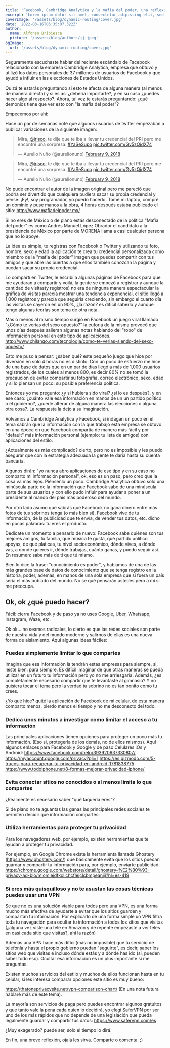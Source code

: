 ```yaml
---
title: 'Facebook, Cambridge Analytica y la mafia del poder, una reflexión sobre la privacidad'
excerpt: 'Lorem ipsum dolor sit amet, consectetur adipiscing elit, sed do eiusmod tempor incididunt ut labore et dolore magna aliqua. Praesent elementum facilisis leo vel fringilla est ullamcorper eget. At imperdiet dui accumsan sit amet nulla facilities morbi tempus.'
coverImage: '/assets/blog/dynamic-routing/cover.jpg'
date: '2022-03-16T05:35:07.322Z'
author:
  name: Alfonso Bribiesca
  picture: '/assets/blog/authors/jj.jpeg'
ogImage:
  url: '/assets/blog/dynamic-routing/cover.jpg'
---
```


Seguramente escuchaste hablar del reciente escándalo de Facebook relacionado con la empresa Cambridge Analytica, empresa que obtuvo y utilizó los datos personales de 37 millones de usuarios de Facebook y que ayudó a influir en las elecciones de Estados Unidos.

Quizá te estarás preguntando si esto te afecta de alguna manera (al menos de manera directa) y si es así ¿debería importarte?, y en su caso ¿puedes hacer algo al respecto?.
Ahora, tal vez te estarás preguntando: ¿qué demonios tiene que ver esto con "la mafia del poder"?

Empecemos por ahí:

Hace un par de semanas noté que algunos usuarios de twitter empezaban a publicar variaciones de la siguiente imagen:

<div class="twitter-wrapper twitter-wrapper-light">
  <blockquote class="twitter-tweet"><p lang="es" dir="ltr">Mira, <a href="https://twitter.com/jrisco?ref_src=twsrc%5Etfw">@jrisco</a>, te dije que te iba a llevar tu credencial del PRI pero me encontré una sorpresa. <a href="https://twitter.com/hashtag/YaSeSupo?src=hash&amp;ref_src=twsrc%5Etfw">#YaSeSupo</a> <a href="https://t.co/Gv5zQjdX74">pic.twitter.com/Gv5zQjdX74</a></p>&mdash; Aurelio Nuño (@aurelionuno) <a href="https://twitter.com/aurelionuno/status/962051784935071744?ref_src=twsrc%5Etfw">February 9, 2018</a></blockquote>
</div>

<div class="twitter-wrapper twitter-wrapper-dark">
  <blockquote class="twitter-tweet" data-theme="dark"><p lang="es" dir="ltr">Mira, <a href="https://twitter.com/jrisco?ref_src=twsrc%5Etfw">@jrisco</a>, te dije que te iba a llevar tu credencial del PRI pero me encontré una sorpresa. <a href="https://twitter.com/hashtag/YaSeSupo?src=hash&amp;ref_src=twsrc%5Etfw">#YaSeSupo</a> <a href="https://t.co/Gv5zQjdX74">pic.twitter.com/Gv5zQjdX74</a></p>&mdash; Aurelio Nuño (@aurelionuno) <a href="https://twitter.com/aurelionuno/status/962051784935071744?ref_src=twsrc%5Etfw">February 9, 2018</a></blockquote>

  <script
    async
    src="https://platform.twitter.com/widgets.js"
    charSet="utf-8"
  ></script>
</div>

No pude encontrar el autor de la imagen original pero me pareció que podría ser divertido que cualquiera pudiera sacar su propia credencial y pensé: ¡Ey!, soy programador, yo puedo hacerlo. Tomé mi laptop, compré un dominio y puse manos a la obra, 4 horas después estaba publicado el sitio: http://www.mafiadelpoder.mx/

Si no eres de México o de plano estás desconectado de la política "Mafia del poder" es como Andrés Manuel López Obrador el candidato a la presidencia de México por parte de MORENA llama a casi cualquier persona que no lo apoye.

La idea es simple, te registras con Facebook o Twitter y utilizando tu foto, nombre, sexo y edad la aplicación te crea tu credencial personalizada como miembro de la "mafia del poder" imagen que puedes compartir con tus amigos y que abre las puertas a que ellos también conozcan la página y puedan sacar su propia credencial.

Lo compartí en Twitter, le escribí a algunas páginas de Facebook para que me ayudaran a compartir y voilá, la gente se empezó a registrar y aunque la cantidad de visitas(y registros) no era de ninguna manera espectacular la gráfica de visitas parecía mostrar una tendencia exponencial, el sitio llegó a 1,000 registros y parecía que seguiría creciendo, sin embargo el cuarto día las visitas se cayeron en un 90%, ¿la razón? es difícil saberlo y aunque tengo algunas teorías son tema de otra nota.

Más o menos al mismo tiempo surgió en Facebook un juego viral llamado "¿Cómo te verías del sexo opuesto?" la euforia de la misma provocó que unos días después salieran algunas notas hablando del "robo" de información personal en este tipo de aplicaciones. http://www.chilango.com/tecnologia/como-te-verias-siendo-del-sexo-opuesto/

Esto me puso a pensar: ¿saben qué? este pequeño juego que hice por diversión en solo 4 horas no es distinto. Con un poco de esfuerzo me hice de una base de datos que en un par de días llegó a más de 1,000 usuarios registrados, de los cuales al menos 800, es decir 80% no se tomó la precaución de evitar compartir su fotografía, correo electrónico, sexo, edad y si lo piensan un poco: su posible preferencia política.

Entonces yo me pregunto: ¿y si hubiera sido viral? ¿si lo es después?, y en ese caso: ¿cuánto vale esa información en manos de un un partido político o el gobierno?, ¿puede alterar de alguna manera las elecciones o alguna otra cosa?. La respuesta la dejo a su imaginación.

Volvamos a Cambridge Analytica y Facebook, si indagan un poco en el tema sabrán que la información con la que trabajó esta empresa se obtuvo en una época en que Facebook compartía de manera más fácil y por "default" más información personal (ejemplo: tu lista de amigos) con aplicaciones del estilo.

¿Actualmente es más complicado? cierto, pero no es imposible y les puedo asegurar que con la estrategia adecuada la gente te daría hasta su cuenta bancaria.

Algunos dirán: "yo nunca abro aplicaciones de ese tipo y en su caso no comparto mi información personal", ok, eso es un paso, pero creo que la cosa va más lejos. Piénsenlo un poco: Cambridge Analytica obtuvo solo una minúscula parte de la información que Facebook sabe de una minúscula parte de sus usuarios y con ello pudo influir para ayudar a poner a un presidente al mando del país más poderoso del mundo.

Por otro lado asumo que sabrás que Facebook no gana dinero entre más fotos de tus sobrinos tenga (o más bien si), Facebook vive de tu información, de la publicidad que te envía, de vender tus datos, etc. dicho en pocas palabras: tu eres el producto.

Dedícate un momento a pensarlo de nuevo: Facebook sabe quiénes son tus mejores amigos, tu familia, qué música te gusta, qué partido político apoyas, de qué platicas, tu nivel socioeconómico, dónde vives, a dónde vas, a dónde quieres ir, dónde trabajas, cuánto ganas, y puedo seguir así. En resumen: sabe más de ti que tú mismo.

Bien lo dice la frase: "conocimiento es poder", y hablamos de una de las más grandes base de datos de conocimiento que se tenga registro en la historia, poder, además, en manos de una sola empresa que si fuera un país sería el más poblado del mundo. No se qué pensarán ustedes pero a mi si me preocupa.

## Ok, ok ¿qué puedo hacer?

Fácil: cierra Facebook y de paso ya no uses Google, Uber, Whatsapp, Instagram, Waze, etc.

Ok ok… no seamos radicales, lo cierto es que las redes sociales son parte de nuestra vida y del mundo moderno y salirnos de ellas es una nueva forma de aislamiento.
Aquí algunas ideas fáciles:

### Puedes simplemente limitar lo que compartes

Imagina que esa información la tendrán estas empresas para siempre, si, leíste bien: para siempre. Es difícil imaginar de que otras maneras se pueda utilizar en un futuro tu información pero yo no me arriesgaría. Además, ¿es completamente necesario compartir que te levantaste al gimnasio? Y no quisiera tocar el tema pero la verdad tu sobrino no es tan bonito como tu crees.

¿Yo qué hice? quité la aplicación de Facebook de mi celular, de esta manera comparto menos, pierdo menos el tiempo y no me desconecto del todo.

### Dedica unos minutos a investigar como limitar el acceso a tu información

Las principales aplicaciones tienen opciones para proteger un poco más tu información. (Eso si, protegerla de los demás, no de ellos mismos).
Aquí algunos enlaces para Facebook y Google y de paso Celulares iOs y Android:
https://www.facebook.com/help/393920637330807/
https://myaccount.google.com/privacy?pli=1
https://es.gizmodo.com/5-trucos-para-recuperar-tu-privacidad-en-android-1781838775
https://www.todoiphone.net/8-formas-mejorar-privacidad-iphone/

### Evita conectar sitios no conocidos o al menos limita lo que compartes

¿Realmente es necesario saber "qué taquería eres"?


Si de plano no te aguantas las ganas las principales redes sociales te permiten decidir que información compartes:

### Utiliza herramientas para proteger tu privacidad

Para los navegadores web, por ejemplo, existen herramientas que te ayudan a proteger tu privacidad.

Por ejemplo, en Google Chrome existe la herramienta llamada Ghostery (https://www.ghostery.com/) que básicamente evita que los sitios puedan guardar y compartir tu información para, por ejemplo, enviarte publicidad.
https://chrome.google.com/webstore/detail/ghostery-%E2%80%93-privacy-ad-blo/mlomiejdfkolichcflejclcbmpeaniij?hl=es-419

### Si eres más quisquilloso y no te asustan las cosas técnicas puedes usar una VPN

Se que no es una solución viable para todos pero una VPN, es una forma mucho más efectiva de ayudarte a evitar que los sitios guarden y compartan tu información.
Por explicarlo de una forma simple un VPN filtra toda tu navegación para ocultar tu información a todos los sitios que visitas (¿alguna vez viste una tele en Amazon y de repente empezaste a ver teles en casi cada sitio que visitas?, ahí la razón)

Además una VPN hace más difícil(más no imposible) qué tu servicio de telefonía y hasta el propio gobierno puedan "seguirte", es decir, saber los sitios web que visitas e incluso dónde estás y a dónde has ido (si, pueden saber todo eso). Ocultar esa información es un plus importante si me preguntas.

Existen muchos servicios del estilo y muchos de ellos funcionan hasta en tu celular, si les interesa comparar opciones este sitio es muy bueno:

https://thatoneprivacysite.net/vpn-comparison-chart/ (En una nota futura hablaré más de este tema).

La mayoría son servicios de paga pero puedes encontrar algunos gratuitos y que tanto vale la pena cada quien lo decidirá, yo elegí SaferVPN por ser uno de los más rápidos que no depende de una legislación que pueda legalmente guardar y compartir tus datos: https://www.safervpn.com/es

¿Muy exagerado? puede ser, solo el tiempo lo dirá.

En fin, una breve reflexión, ojalá les sirva. Comparte o comenta. ;)
